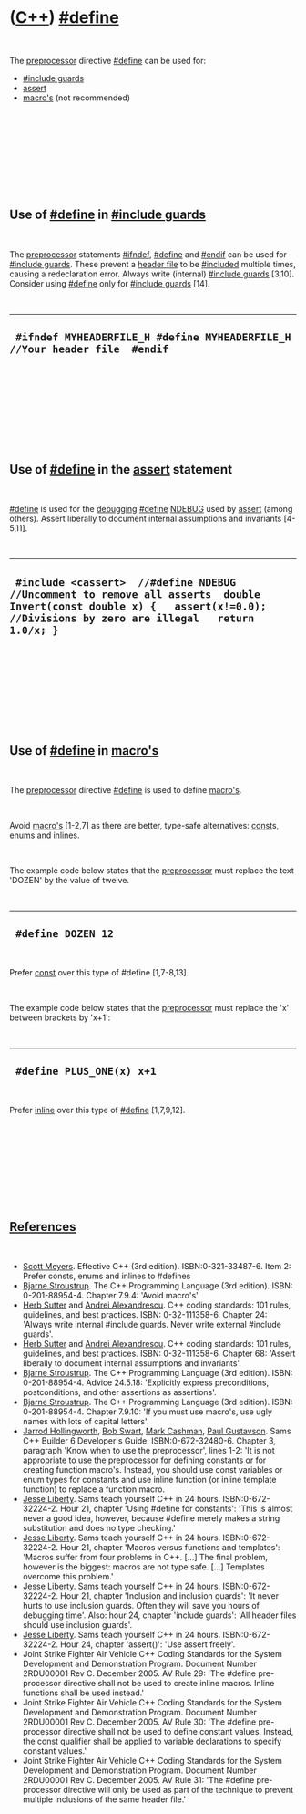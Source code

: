 
 

 

 

 

 

([C++](Cpp.md)) [\#define](CppDefine.md)
==========================================

 

The [preprocessor](CppPreprocessor.md) directive
[\#define](CppDefine.md) can be used for:

-   [\#include guards](CppIncludeGuard.md)
-   [assert](CppAssert.md)
-   [macro's](CppMacro.md) (not recommended)

 

 

 

 

 

Use of [\#define](CppDefine.md) in [\#include guards](CppIncludeGuard.md)
---------------------------------------------------------------------------

 

The [preprocessor](CppPreprocessor.md) statements
[\#ifndef](CppIfndef.md), [\#define](CppDefine.md) and
[\#endif](CppEndif.md) can be used for [\#include
guards](CppIncludeGuard.md). These prevent a [header
file](CppHeaderFile.md) to be [\#included](CppInclude.md) multiple
times, causing a redeclaration error. Always write (internal) [\#include
guards](CppIncludeGuard.md) \[3,10\]. Consider using
[\#define](CppDefine.md) only for [\#include
guards](CppIncludeGuard.md) \[14\].

 

  ------------------------------------------------------------------------------
  ` #ifndef MYHEADERFILE_H #define MYHEADERFILE_H  //Your header file  #endif`
  ------------------------------------------------------------------------------

 

 

 

 

 

Use of [\#define](CppDefine.md) in the [assert](CppAssert.md) statement
-------------------------------------------------------------------------

 

[\#define](CppDefine.md) is used for the [debugging](CppDebug.md)
[\#define](CppDefine.md) [NDEBUG](CppNDEBUG.md) used by
[assert](CppAssert.md) (among others). Assert liberally to document
internal assumptions and invariants \[4-5,11\].

 

  --------------------------------------------------------------------------------------------------------------------------------------------------------------------------------
  ` #include <cassert>  //#define NDEBUG //Uncomment to remove all asserts  double Invert(const double x) {   assert(x!=0.0); //Divisions by zero are illegal   return 1.0/x; }`
  --------------------------------------------------------------------------------------------------------------------------------------------------------------------------------

 

 

 

 

 

Use of [\#define](CppDefine.md) in [macro's](CppMacro.md)
-----------------------------------------------------------

 

The [preprocessor](CppPreprocessor.md) directive
[\#define](CppDefine.md) is used to define [macro's](CppMacro.md).

 

Avoid [macro's](CppMacro.md) \[1-2,7\] as there are better, type-safe
alternatives: [const](CppConst.md)s, [enum](CppEnum.md)s and
[inline](CppInline.md)s.

 

The example code below states that the
[preprocessor](CppPreprocessor.md) must replace the text 'DOZEN' by the
value of twelve.

 

  ---------------------
  ` #define DOZEN 12`
  ---------------------

 

Prefer [const](CppConst.md) over this type of \#define \[1,7-8,13\].

 

The example code below states that the
[preprocessor](CppPreprocessor.md) must replace the 'x' between
brackets by 'x+1':

 

  ----------------------------
  ` #define PLUS_ONE(x) x+1`
  ----------------------------

 

Prefer [inline](CppInline.md) over this type of
[\#define](CppDefine.md) \[1,7,9,12\].

 

 

 

 

 

[References](CppReferences.md)
-------------------------------

 

-   [Scott Meyers](CppScottMeyers.md). Effective C++ (3rd edition).
    ISBN:0-321-33487-6. Item 2: Prefer consts, enums and inlines to
    \#defines
-   [Bjarne Stroustrup](CppBjarneStroustrup.md). The C++ Programming
    Language (3rd edition). ISBN: 0-201-88954-4. Chapter 7.9.4: 'Avoid
    macro's'
-   [Herb Sutter](CppHerbSutter.md) and [Andrei
    Alexandrescu](CppAndreiAlexandrescu.md). C++ coding standards: 101
    rules, guidelines, and best practices. ISBN: 0-32-111358-6. Chapter
    24: 'Always write internal \#include guards. Never write external
    \#include guards'.
-   [Herb Sutter](CppHerbSutter.md) and [Andrei
    Alexandrescu](CppAndreiAlexandrescu.md). C++ coding standards: 101
    rules, guidelines, and best practices. ISBN: 0-32-111358-6. Chapter
    68: 'Assert liberally to document internal assumptions
    and invariants'.
-   [Bjarne Stroustrup](CppBjarneStroustrup.md). The C++ Programming
    Language (3rd edition). ISBN: 0-201-88954-4. Advice 24.5.18:
    'Explicitly express preconditions, postconditions, and other
    assertions as assertions'.
-   [Bjarne Stroustrup](CppBjarneStroustrup.md). The C++ Programming
    Language (3rd edition). ISBN: 0-201-88954-4. Chapter 7.9.10: 'If you
    must use macro's, use ugly names with lots of capital letters'.
-   [Jarrod Hollingworth](CppJarrodHollingworth.md), [Bob
    Swart](CppBobSwart.md), [Mark Cashman](CppMarkCashman.md), [Paul
    Gustavson](CppPaulGustavson.md). Sams C++ Builder 6
    Developer's Guide. ISBN:0-672-32480-6. Chapter 3, paragraph 'Know
    when to use the preprocessor', lines 1-2: 'It is not appropriate to
    use the preprocessor for defining constants or for creating
    function macro's. Instead, you should use const variables or enum
    types for constants and use inline function (or inline
    template function) to replace a function macro.
-   [Jesse Liberty](CppJesseLiberty.md). Sams teach yourself C++ in
    24 hours. ISBN:0-672-32224-2. Hour 21, chapter 'Using \#define for
    constants': 'This is almost never a good idea, however, because
    \#define merely makes a string substitution and does no type
    checking.'
-   [Jesse Liberty](CppJesseLiberty.md). Sams teach yourself C++ in
    24 hours. ISBN:0-672-32224-2. Hour 21, chapter 'Macros versus
    functions and templates': 'Macros suffer from four problems in C++.
    \[...\] The final problem, however is the biggest: macros are not
    type safe. \[...\] Templates overcome this problem.'
-   [Jesse Liberty](CppJesseLiberty.md). Sams teach yourself C++ in
    24 hours. ISBN:0-672-32224-2. Hour 21, chapter 'Inclusion and
    inclusion guards': 'It never hurts to use inclusion guards. Often
    they will save you hours of debugging time'. Also: hour 24, chapter
    'include guards': 'All header files should use inclusion guards'.
-   [Jesse Liberty](CppJesseLiberty.md). Sams teach yourself C++ in
    24 hours. ISBN:0-672-32224-2. Hour 24, chapter 'assert()': 'Use
    assert freely'.
-   Joint Strike Fighter Air Vehicle C++ Coding Standards for the System
    Development and Demonstration Program. Document Number 2RDU00001
    Rev C. December 2005. AV Rule 29: 'The \#define pre-processor
    directive shall not be used to create inline macros. Inline
    functions shall be used instead.'
-   Joint Strike Fighter Air Vehicle C++ Coding Standards for the System
    Development and Demonstration Program. Document Number 2RDU00001
    Rev C. December 2005. AV Rule 30: 'The \#define pre-processor
    directive shall not be used to define constant values. Instead, the
    const qualifier shall be applied to variable declarations to specify
    constant values.'
-   Joint Strike Fighter Air Vehicle C++ Coding Standards for the System
    Development and Demonstration Program. Document Number 2RDU00001
    Rev C. December 2005. AV Rule 31: 'The \#define pre-processor
    directive will only be used as part of the technique to prevent
    multiple inclusions of the same header file.'

 

 

 

 

 

 

